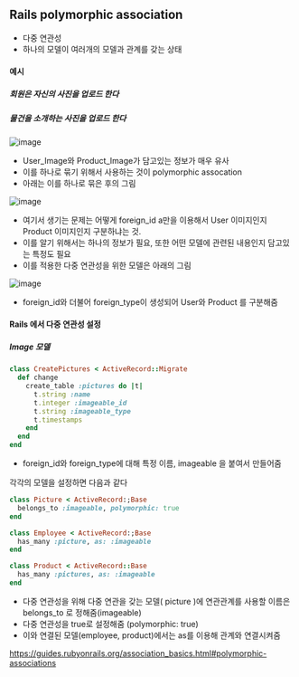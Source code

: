 ## Rails polymorphic association
- 다중 연관성 
- 하나의 모델이 여러개의 모델과 관계를 갖는 상태 

#### 예시 
##### 회원은 자신의 사진을 업로드 한다 
##### 물건을 소개하는 사진을 업로드 한다 

![image](https://user-images.githubusercontent.com/48708746/104992244-f7c3d280-5a63-11eb-83da-34b9ad475e41.png)
- User_Image와 Product_Image가 담고있는 정보가 매우 유사
- 이를 하나로 묶기 위해서 사용하는 것이 polymorphic assocation 
- 아래는 이를 하나로 묶은 후의 그림 

![image](https://user-images.githubusercontent.com/48708746/104992321-204bcc80-5a64-11eb-964e-2e1194b196e0.png)
- 여기서 생기는 문제는 어떻게 foreign_id a만을 이용해서 User 이미지인지 Product 이미지인지 구분하냐는 것. 
- 이를 알기 위해서는 하나의 정보가 필요, 또한 어떤 모델에 관련된 내용인지 담고있는 특정도 필요 
- 이를 적용한 다중 연관성을 위한 모델은 아래의 그림

![image](https://user-images.githubusercontent.com/48708746/104992423-5b4e0000-5a64-11eb-8be0-a988c62dd8e5.png)
- foreign_id와 더불어 foreign_type이 생성되어 User와 Product 를 구분해줌

#### Rails 에서 다중 연관성 설정 

##### Image 모델 
```ruby
class CreatePictures < ActiveRecord::Migrate
  def change
    create_table :pictures do |t|
      t.string :name
      t.integer :imageable_id
      t.string :imageable_type
      t.timestamps
    end
  end
end
```
- foreign_id와 foreign_type에 대해 특정 이름, imageable 을 붙여서 만들어줌

각각의 모델을 설정하면 다음과 같다 
```ruby
class Picture < ActiveRecord:;Base
  belongs_to :imageable, polymorphic: true
end

class Employee < ActiveRecord:;Base
  has_many :picture, as: :imageable
end

class Product < ActiveRecord::Base
  has_many :pictures, as: :imageable
end
```
- 다중 연관성을 위해 다중 연관을 갖는 모델( picture )에 연관관계를 사용할 이름은 belongs_to 로 정해줌(imageable) 
- 다중 연관성을 true로 설정해줌 (polymorphic: true) 
- 이와 연결된 모델(employee, product)에서는 as를 이용해 관계와 연결시켜줌 


https://guides.rubyonrails.org/association_basics.html#polymorphic-associations
